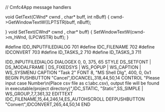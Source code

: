 

// Cmfc4App message handlers

void GetText(CWnd* cwnd , char* buff, int nBuff) {
	cwnd->GetWindowTextW((LPTSTR)buff, nBuff);
	
}
void SetText(CWnd* cwnd , char* buff) {
	SetWindowTextW(cwnd->m_hWnd, (LPCWSTR) buff);
}

#define IDD_INPUTFILEDIALOG         701
#define IDC_FILENAME                702
#define IDCONVERT                   703
#define ID_TASKS_2					710
#define ID_TASKS_3					711


IDD_INPUTFILEDIALOG DIALOGEX 0, 0, 375, 65
STYLE DS_SETFONT | DS_MODALFRAME | DS_FIXEDSYS | WS_POPUP | WS_CAPTION | WS_SYSMENU
CAPTION "Task 2"
FONT 8, "MS Shell Dlg", 400, 0, 0x1
BEGIN
    PUSHBUTTON      "Cancel",IDCANCEL,318,44,50,14
    CONTROL         "Please input case Number\n(Place csv file as c:\\abc.csv), output file will be found in executable/project directory)",IDC_STATIC,
                    "Static",SS_SIMPLE | WS_GROUP,7,7,361,32
    EDITTEXT        IDC_FILENAME,15,44,246,14,ES_AUTOHSCROLL
    DEFPUSHBUTTON   "Convert",IDCONVERT,265,44,50,14
END
